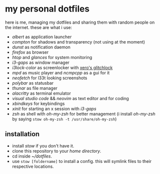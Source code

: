 # my personal dotfiles

here is me, managing my dotfiles and sharing them with random people
on the internet. these are what i use:

- *albert* as application launcher
- *compton* for shadows and transparency (not using at the moment)
- *dunst* as notification daemon
- *firefox* as browser
- *htop* and *glances* for system monitoring
- *i3-gaps* as window manager
- *i3lock-color* as screenlocker with [xero's glitchlock](https://github.com/xero/glitchlock)
- *mpd* as music player and *ncmpcpp* as a gui for it
- *neofetch* for l33t looking screenshots
- *polybar* as statusbar
- *thunar* as file manager
- *alacritty* as terminal emulator
- *visual studio code* && *neovim* as text editor and for coding
- *xbindkeys* for keybindings
- *xinit* for starting an x session with *i3-gaps*
- *zsh* as shell with *oh-my-zsh* for better management (i install *oh-my-zsh* by saying `stow oh-my-zsh -t /usr/share/oh-my-zsh`)

## installation

- install *stow* if you don't have it.
- clone this repository to your *home directory*.
- cd inside *~/dotfiles*.
- use `stow [foldername]` to install a config. this will symlink files to their respective locations.
